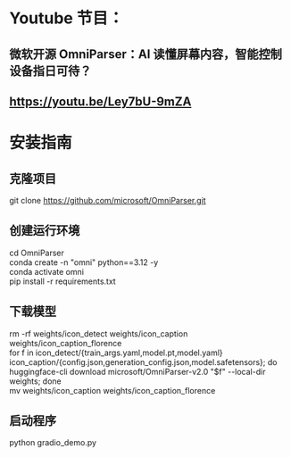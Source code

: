 # Youtube 节目：
## 微软开源 OmniParser：AI 读懂屏幕内容，智能控制设备指日可待？
## https://youtu.be/Ley7bU-9mZA

# 安装指南


## 克隆项目
git clone https://github.com/microsoft/OmniParser.git  

## 创建运行环境
cd OmniParser  
conda create -n "omni" python==3.12 -y  
conda activate omni  
pip install -r requirements.txt  

## 下载模型
rm -rf weights/icon_detect weights/icon_caption weights/icon_caption_florence   
for f in icon_detect/{train_args.yaml,model.pt,model.yaml} icon_caption/{config.json,generation_config.json,model.safetensors}; do huggingface-cli download microsoft/OmniParser-v2.0 "$f" --local-dir weights; done  
mv weights/icon_caption weights/icon_caption_florence  
## 启动程序
python gradio_demo.py  







